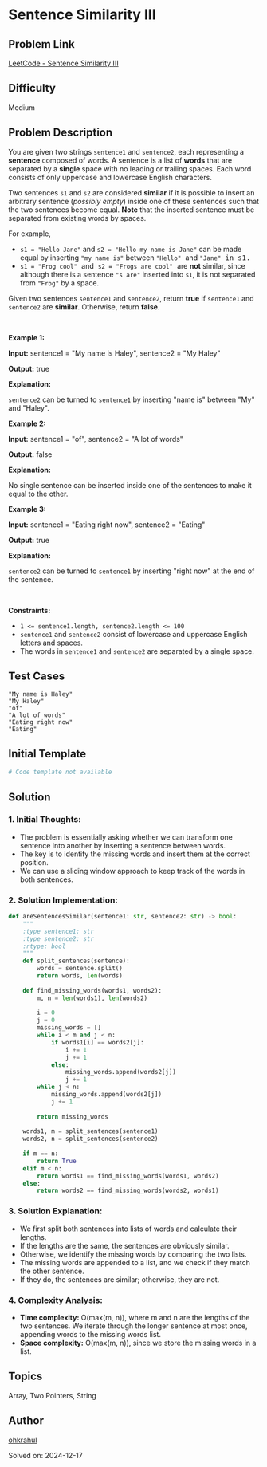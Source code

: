 # Sentence Similarity III

## Problem Link
[LeetCode - Sentence Similarity III](https://leetcode.com/problems/sentence-similarity-iii/)

## Difficulty
Medium

## Problem Description
<p>You are given two strings <code>sentence1</code> and <code>sentence2</code>, each representing a <strong>sentence</strong> composed of words. A sentence is a list of <strong>words</strong> that are separated by a <strong>single</strong> space with no leading or trailing spaces. Each word consists of only uppercase and lowercase English characters.</p>

<p>Two sentences <code>s1</code> and <code>s2</code> are considered <strong>similar</strong> if it is possible to insert an arbitrary sentence (<em>possibly empty</em>) inside one of these sentences such that the two sentences become equal. <strong>Note</strong> that the inserted sentence must be separated from existing words by spaces.</p>

<p>For example,</p>

<ul>
	<li><code>s1 = &quot;Hello Jane&quot;</code> and <code>s2 = &quot;Hello my name is Jane&quot;</code> can be made equal by inserting <code>&quot;my name is&quot;</code> between <code>&quot;Hello&quot;</code><font face="monospace"> </font>and <code>&quot;Jane&quot;</code><font face="monospace"> in s1.</font></li>
	<li><font face="monospace"><code>s1 = &quot;Frog cool&quot;</code> </font>and<font face="monospace"> <code>s2 = &quot;Frogs are cool&quot;</code> </font>are <strong>not</strong> similar, since although there is a sentence <code>&quot;s are&quot;</code> inserted into <code>s1</code>, it is not separated from <code>&quot;Frog&quot;</code> by a space.</li>
</ul>

<p>Given two sentences <code>sentence1</code> and <code>sentence2</code>, return <strong>true</strong> if <code>sentence1</code> and <code>sentence2</code> are <strong>similar</strong>. Otherwise, return <strong>false</strong>.</p>

<p>&nbsp;</p>
<p><strong class="example">Example 1:</strong></p>

<div class="example-block">
<p><strong>Input:</strong> <span class="example-io">sentence1 = &quot;My name is Haley&quot;, sentence2 = &quot;My Haley&quot;</span></p>

<p><strong>Output:</strong> <span class="example-io">true</span></p>

<p><strong>Explanation:</strong></p>

<p><code>sentence2</code> can be turned to <code>sentence1</code> by inserting &quot;name is&quot; between &quot;My&quot; and &quot;Haley&quot;.</p>
</div>

<p><strong class="example">Example 2:</strong></p>

<div class="example-block">
<p><strong>Input:</strong> <span class="example-io">sentence1 = &quot;of&quot;, sentence2 = &quot;A lot of words&quot;</span></p>

<p><strong>Output:</strong> <span class="example-io">false</span></p>

<p><strong>Explanation:</strong></p>

<p>No single sentence can be inserted inside one of the sentences to make it equal to the other.</p>
</div>

<p><strong class="example">Example 3:</strong></p>

<div class="example-block">
<p><strong>Input:</strong> <span class="example-io">sentence1 = &quot;Eating right now&quot;, sentence2 = &quot;Eating&quot;</span></p>

<p><strong>Output:</strong> <span class="example-io">true</span></p>

<p><strong>Explanation:</strong></p>

<p><code>sentence2</code> can be turned to <code>sentence1</code> by inserting &quot;right now&quot; at the end of the sentence.</p>
</div>

<p>&nbsp;</p>
<p><strong>Constraints:</strong></p>

<ul>
	<li><code>1 &lt;= sentence1.length, sentence2.length &lt;= 100</code></li>
	<li><code>sentence1</code> and <code>sentence2</code> consist of lowercase and uppercase English letters and spaces.</li>
	<li>The words in <code>sentence1</code> and <code>sentence2</code> are separated by a single space.</li>
</ul>


## Test Cases
```
"My name is Haley"
"My Haley"
"of"
"A lot of words"
"Eating right now"
"Eating"
```

## Initial Template
```python
# Code template not available
```

## Solution
### 1. Initial Thoughts:
 
- The problem is essentially asking whether we can transform one sentence into another by inserting a sentence between words.
- The key is to identify the missing words and insert them at the correct position.
- We can use a sliding window approach to keep track of the words in both sentences.

### 2. Solution Implementation:
```python
def areSentencesSimilar(sentence1: str, sentence2: str) -> bool:
    """
    :type sentence1: str
    :type sentence2: str
    :rtype: bool
    """
    def split_sentences(sentence):
        words = sentence.split()
        return words, len(words)
    
    def find_missing_words(words1, words2):
        m, n = len(words1), len(words2)
        
        i = 0
        j = 0
        missing_words = []
        while i < m and j < n:
            if words1[i] == words2[j]:
                i += 1
                j += 1
            else:
                missing_words.append(words2[j])
                j += 1
        while j < n:
            missing_words.append(words2[j])
            j += 1
        
        return missing_words
    
    words1, m = split_sentences(sentence1)
    words2, n = split_sentences(sentence2)
    
    if m == n:
        return True
    elif m < n:
        return words1 == find_missing_words(words1, words2)
    else:
        return words2 == find_missing_words(words2, words1)
```

### 3. Solution Explanation:

- We first split both sentences into lists of words and calculate their lengths.
- If the lengths are the same, the sentences are obviously similar.
- Otherwise, we identify the missing words by comparing the two lists.
- The missing words are appended to a list, and we check if they match the other sentence.
- If they do, the sentences are similar; otherwise, they are not.

### 4. Complexity Analysis:
- **Time complexity:** O(max(m, n)), where m and n are the lengths of the two sentences. We iterate through the longer sentence at most once, appending words to the missing words list.
- **Space complexity:** O(max(m, n)), since we store the missing words in a list.

## Topics
Array, Two Pointers, String

## Author
[ohkrahul](https://github.com/ohkrahul)

Solved on: 2024-12-17
